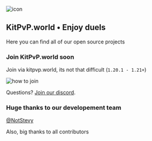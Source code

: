   ![icon](https://avatars.githubusercontent.com/u/131176467?s=200&v=4)
  ## KitPvP.world • Enjoy duels

Here you can find all of our open source projects

### Join KitPvP.world soon

Join via kitpvp.world, its not that difficult (`1.20.1 - 1.21+`)

![how to join](https://i.imgur.com/s08c6rh.gif)

Questions? [Join our discord](https://dc.kitpvp.world).

### Huge thanks to our developement team
 [@NotStevy](https://github.com/notstevy)

Also, big thanks to all contributors

